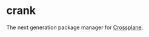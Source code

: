 # crank

The next generation package manager for [Crossplane](https://github.com/crossplane/crossplane).
